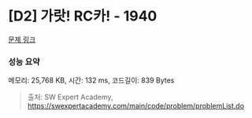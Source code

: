 # [D2] 가랏! RC카! - 1940 

[문제 링크](https://swexpertacademy.com/main/code/problem/problemDetail.do?contestProbId=AV5PjMgaALgDFAUq) 

### 성능 요약

메모리: 25,768 KB, 시간: 132 ms, 코드길이: 839 Bytes



> 출처: SW Expert Academy, https://swexpertacademy.com/main/code/problem/problemList.do
